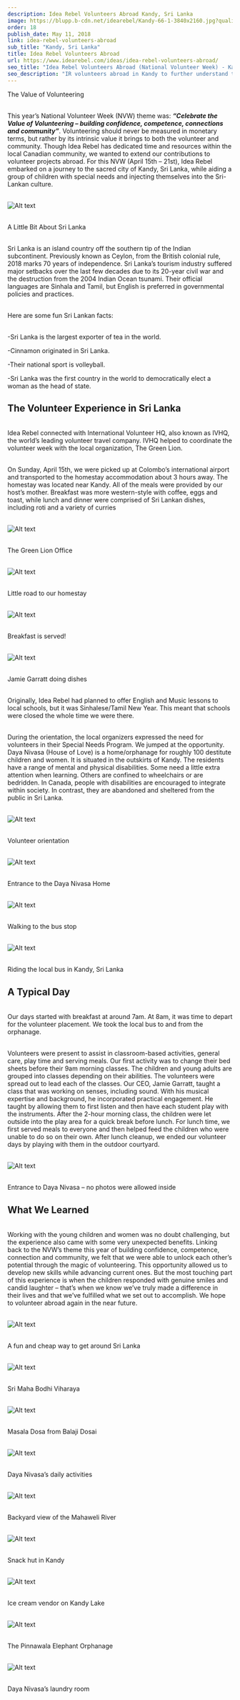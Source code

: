 ```yaml
---
description: Idea Rebel Volunteers Abroad Kandy, Sri Lanka
image: https://blupp.b-cdn.net/idearebel/Kandy-66-1-3840x2160.jpg?quality=80&width=800
order: 18
publish_date: May 11, 2018
link: idea-rebel-volunteers-abroad
sub_title: "Kandy, Sri Lanka"
title: Idea Rebel Volunteers Abroad
url: https://www.idearebel.com/ideas/idea-rebel-volunteers-abroad/
seo_title: "Idea Rebel Volunteers Abroad (National Volunteer Week) - Kandy, Sri Lanka"
seo_description: "IR volunteers abroad in Kandy to further understand the value of volunteering. Though challenging, the experience came with some very unexpected benefits..."
---
```

The Value of Volunteering

\
This year’s National Volunteer Week (NVW) theme was: **_“Celebrate the Value of Volunteering – building confidence, competence, connections and community”_**. Volunteering should never be measured in monetary terms, but rather by its intrinsic value it brings to both the volunteer and community. Though Idea Rebel has dedicated time and resources within the local Canadian community, we wanted to extend our contributions to volunteer projects abroad. For this NVW (April 15th – 21st), Idea Rebel embarked on a journey to the sacred city of Kandy, Sri Lanka, while aiding a group of children with special needs and injecting themselves into the Sri-Lankan culture.

\
![Alt text](https://blupp.b-cdn.net/idearebel/sir_lanka_vista.jpg?quality=80&width=800?quality=80&width=800 "a title")

\
A Little Bit About Sri Lanka

\
Sri Lanka is an island country off the southern tip of the Indian subcontinent. Previously known as Ceylon, from the British colonial rule, 2018 marks 70 years of independence. Sri Lanka’s tourism industry suffered major setbacks over the last few decades due to its 20-year civil war and the destruction from the 2004 Indian Ocean tsunami. Their official languages are Sinhala and Tamil, but English is preferred in governmental policies and practices.

\
Here are some fun Sri Lankan facts:

\
-Sri Lanka is the largest exporter of tea in the world.

-Cinnamon originated in Sri Lanka.

-Their national sport is volleyball.

-Sri Lanka was the first country in the world to democratically elect a woman as the head of state.

## The Volunteer Experience in Sri Lanka

\
Idea Rebel connected with International Volunteer HQ, also known as IVHQ, the world’s leading volunteer travel company. IVHQ helped to coordinate the volunteer week with the local organization, The Green Lion.

\
On Sunday, April 15th, we were picked up at Colombo’s international airport and transported to the homestay accommodation about 3 hours away. The homestay was located near Kandy. All of the meals were provided by our host’s mother. Breakfast was more western-style with coffee, eggs and toast, while lunch and dinner were comprised of Sri Lankan dishes, including roti and a variety of curries

\
![Alt text](https://blupp.b-cdn.net/idearebel/green_lion_office.jpg?quality=80&width=800?quality=80&width=800 "a title")

\
The Green Lion Office

\
![Alt text](https://blupp.b-cdn.net/idearebel/little_road_to_our_homestay.jpg?quality=80&width=800?quality=80&width=800 "a title")

\
Little road to our homestay

\
![Alt text](https://blupp.b-cdn.net/idearebel/breakfast_is_servedy.jpg?quality=80&width=800?quality=80&width=800 "a title")

\
Breakfast is served!

\
![Alt text](https://blupp.b-cdn.net/idearebel/jamie_doing_dishes.jpg?quality=80&width=800?quality=80&width=800 "a title")

\
Jamie Garratt doing dishes

\
Originally, Idea Rebel had planned to offer English and Music lessons to local schools, but it was Sinhalese/Tamil New Year. This meant that schools were closed the whole time we were there.

\
During the orientation, the local organizers expressed the need for volunteers in their Special Needs Program. We jumped at the opportunity. Daya Nivasa (House of Love) is a home/orphanage for roughly 100 destitute children and women. It is situated in the outskirts of Kandy. The residents have a range of mental and physical disabilities. Some need a little extra attention when learning. Others are confined to wheelchairs or are bedridden. In Canada, people with disabilities are encouraged to integrate within society. In contrast, they are abandoned and sheltered from the public in Sri Lanka.

\
![Alt text](https://blupp.b-cdn.net/idearebel/volunteer_orientation.jpg?quality=80&width=800?quality=80&width=800 "a title")

\
Volunteer orientation

\
![Alt text](https://blupp.b-cdn.net/idearebel/415BF60D-CAE1-40EC-82E9-617C4A2A152A.jpg?quality=80&width=800?quality=80&width=800 "a title")

\
Entrance to the Daya Nivasa Home

\
![Alt text](https://blupp.b-cdn.net/idearebel/639857CF-B23C-452F-9E0B-7F9B1D1EF202.jpg?quality=80&width=800?quality=80&width=800 "a title")

\
Walking to the bus stop

\
![Alt text](https://blupp.b-cdn.net/idearebel/6CE0DE66-D273-477B-9CB4-304DDA550411.jpg?quality=80&width=800?quality=80&width=800 "a title")

\
Riding the local bus in Kandy, Sri Lanka

## A Typical Day

\
Our days started with breakfast at around 7am. At 8am, it was time to depart for the volunteer placement. We took the local bus to and from the orphanage.

\
Volunteers were present to assist in classroom-based activities, general care, play time and serving meals. Our first activity was to change their bed sheets before their 9am morning classes. The children and young adults are grouped into classes depending on their abilities.  The volunteers were spread out to lead each of the classes. Our CEO, Jamie Garratt, taught a class that was working on senses, including sound. With his musical expertise and background, he incorporated practical engagement. He taught by allowing them to first listen and then have each student play with the instruments. After the 2-hour morning class, the children were let outside into the play area for a quick break before lunch. For lunch time, we first served meals to everyone and then helped feed the children who were unable to do so on their own. After lunch cleanup, we ended our volunteer days by playing with them in the outdoor courtyard.

\
![Alt text](https://blupp.b-cdn.net/idearebel/peace_begins_with_a_smile.jpg?quality=80&width=800?quality=80&width=800 "a title")

\
Entrance to Daya Nivasa – no photos were allowed inside

## What We Learned

\
Working with the young children and women was no doubt challenging, but the experience also came with some very unexpected benefits. Linking back to the NVW’s theme this year of building confidence, competence, connection and community, we felt that we were able to unlock each other’s potential through the magic of volunteering. This opportunity allowed us to develop new skills while advancing current ones. But the most touching part of this experience is when the children responded with genuine smiles and candid laughter – that’s when we know we’ve truly made a difference in their lives and that we’ve fulfilled what we set out to accomplish. We hope to volunteer abroad again in the near future.

\
![Alt text](https://blupp.b-cdn.net/idearebel/8C62EA0A-51AE-4FA1-82E8-ECD71775B1E4.jpg?quality=80&width=800?quality=80&width=800 "a title")

\
A fun and cheap way to get around Sri Lanka

\
![Alt text](https://blupp.b-cdn.net/idearebel/91978E32-4FF8-4094-B5BA-A3F5896F3619.jpg?quality=80&width=800?quality=80&width=800 "a title")

\
Sri Maha Bodhi Viharaya

\
![Alt text](https://blupp.b-cdn.net/idearebel/E5D57831-647E-4BFD-B1D1-B2DCF8674FA5.jpg?quality=80&width=800?quality=80&width=800 "a title")

\
Masala Dosa from Balaji Dosai

\
![Alt text](https://blupp.b-cdn.net/idearebel/AF486F13-B55F-4535-BA43-7698CEA7D377.jpg?quality=80&width=800?quality=80&width=800 "a title")

\
Daya Nivasa’s daily activities

\
![Alt text](https://blupp.b-cdn.net/idearebel/ABD4E527-872F-4455-BC47-BA87D7CC8B4D.jpg?quality=80&width=800?quality=80&width=800 "a title")

\
Backyard view of the Mahaweli River

\
![Alt text](https://blupp.b-cdn.net/idearebel/02E08FEC-0C47-47FA-A08A-90E1947EE78A.jpg?quality=80&width=800?quality=80&width=800 "a title")

\
Snack hut in Kandy

\
![Alt text](https://blupp.b-cdn.net/idearebel/1ED85C6A-43D1-432E-A94D-4CAF680D5296-1.jpg?quality=80&width=800?quality=80&width=800 "a title")

\
Ice cream vendor on Kandy Lake

\
![Alt text](https://blupp.b-cdn.net/idearebel/IMG_6539.jpg?quality=80&width=800?quality=80&width=800 "a title")

\
The Pinnawala Elephant Orphanage

\
![Alt text](https://blupp.b-cdn.net/idearebel/8363178B-003D-43DF-8C43-98402DA81060.jpg?quality=80&width=800?quality=80&width=800 "a title")

\
Daya Nivasa’s laundry room
